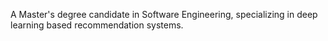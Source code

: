A Master's degree candidate in Software Engineering, specializing in deep learning based recommendation systems.
